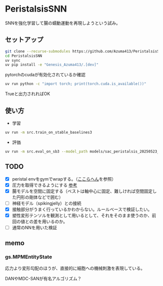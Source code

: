 # PeristalsisSNN
SNNを強化学習して腸の蠕動運動を再現しようという試み。

## セットアップ
```bash
git clone --recurse-submodules https://github.com/Azuma413/PeristalsisSNN.git
cd PeristalsisSNN
uv sync
uv pip install -e "Genesis_Azuma413/.[dev]"
```
pytorchのcudaが有効化されているか確認
```bash
uv run python -c "import torch; print(torch.cuda.is_available())"
```
Trueと出力されればOK
## 使い方
- 学習
```bash
uv run -m src.train_on_stable_baselines3
```
- 評価
```bash
uv run -m src.eval_on_sb3 --model_path models/sac_peristalsis_20250523_161642/wandb_model/model.zip
```

## TODO
- [x] peristal envをgymでwrapする。（[ここらへん](https://github.com/Azuma413/sound_dp/blob/main/env/genesis_env.py)を参照）
- [x] 圧力を取得できるようにする [参考](https://genesis-world.readthedocs.io/en/latest/_modules/genesis/engine/entities/mpm_entity.html#MPMEntity.get_state)
- [x] 腸モデルを空間に固定する（ベストは軸中心に固定、難しければ空間固定した円形の剛体などで囲む）
- [ ] 神経モデル（spikingjelly）との接続
- [x] 接触部分がうまく行っているかわからない。ルールベースで検証したい。
- [x] 塑性変形テンソルを観測として用いるとして、それをそのまま使うのか、前回の値との差を用いるのか。
- [ ] 通常のNNを用いた検証

## memo
### gs.MPMEntityState
応力より変形勾配のほうが、直接的に細胞への機械刺激を表現している。

DANやMDC-SANが有名アルゴリズム？